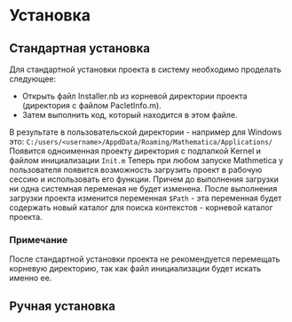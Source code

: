 # Установка

## Стандартная установка 

Для стандартной установки проекта в систему необходимо проделать следующее: 

- Открыть файл Installer.nb из корневой директории проекта (директория с файлом PacletInfo.m). 
- Затем выполнить код, который находится в этом файле. 

В результате в пользовательской директории - например для Windows это: 
`С:/users/<username>/AppdData/Roaming/Mathematica/Applications/`
Появится одноименная проекту директория с подпапкой Kernel и файлом инициализации `Init.m`
Теперь при любом запуске Mathmetica у пользователя появится возможность загрузить проект 
в рабочую сессию и использовать его функции. Причем до выполнения загрузки ни одна системная 
переменая не будет изменена. После выполнения загрузки проекта изменится переменная `$Path` - 
эта переменная будет содержать новый каталог для поиска контекстов - корневой каталог проекта. 

### Примечание

После стандартной установки проекта не рекомендуется перемещать корневую директорию, 
так как файл инициализации будет искать именно ее. 

## Ручная установка
